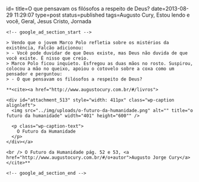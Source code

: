 id=
title=O que pensavam os filósofos a respeito de Deus?
date=2013-08-29 11:29:07
type=post
status=published
tags=Augusto Cury, Estou lendo e você, Geral, Jesus Cristo, Jornada
~~~~~~
<!-- google_ad_section_start -->

> Vendo que o jovem Marco Polo refletia sobre os mistérios da existência, Falcão adicionou:  
> - Você pode duvidar de que Deus existe, mas Deus não duvida de que você existe. É nisso que creio.  
> Marco Polo ficou inquieto. Esfregou as duas mãos no rosto. Suspirou, colocou a mão no queixo, apoiou o cotovelo sobre a coxa como um pensador e perguntou:  
> - O que pensavam os filósofos a respeito de Deus? 

**<cite><a href="http://www.augustocury.com.br/#/livros">

<div id="attachment_513" style="width: 411px" class="wp-caption alignleft">
  <img src="../img/uploads/o-futuro-da-humanidade.png" alt="" title="o futuro da humanidade" width="401" height="600"" />

  <p class="wp-caption-text">
    O Futuro da Humanidade
  </p>
</div></a>

<br /> O Futuro da Humanidade pág. 52 e 53, <a href="http://www.augustocury.com.br/#/o+autor">Augusto Jorge Cury</a></cite>**

<!-- google_ad_section_end -->

